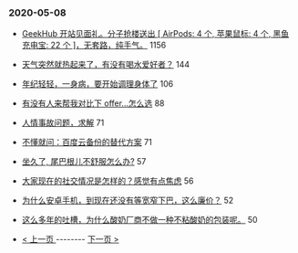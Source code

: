 ### 2020-05-08 
- [GeekHub 开站见面礼。分子抢楼送出 [ AirPods: 4 个, 苹果鼠标: 4 个, 黑鱼充电宝: 22 个 ]，无套路，纯手气。](https://www.v2ex.com/t/669674) 1156
- [天气突然就热起来了，有没有喝水爱好者？](https://www.v2ex.com/t/669414) 144
- [年纪轻轻，一身病，要开始调理身体了](https://www.v2ex.com/t/669568) 106
- [有没有人来帮我对比下 offer...怎么选](https://www.v2ex.com/t/669423) 88
- [人情事故问题，求解](https://www.v2ex.com/t/669527) 71
- [不懂就问：百度云备份的替代方案](https://www.v2ex.com/t/669552) 71
- [坐久了, 尾巴根儿不舒服怎么办?](https://www.v2ex.com/t/669680) 57
- [大家现在的社交情况是怎样的？感觉有点焦虑](https://www.v2ex.com/t/669460) 56
- [为什么安卓手机，到现在还没有等宽窄下巴，这么廉价？](https://www.v2ex.com/t/669716) 52
- [这么多年的吐槽，为什么酸奶厂商不做一种不粘酸奶的包装呢。](https://www.v2ex.com/t/669630) 50 

- [ < 上一页 ](https://github.com/able8/v2ex-hot-record/blob/master/2020-05-07.md) -------- [ 下一页 > ](https://github.com/able8/v2ex-hot-record/blob/master/2020-05-09.md)